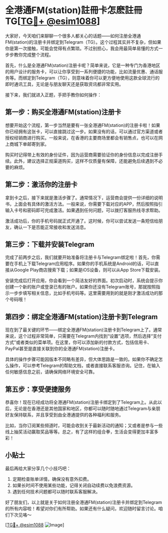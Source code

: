 # 全港通FM(station)註冊卡怎麽註冊TG[[TG💪+ @esim1088](https://t.me/s/esim1088)]

大家好，今天咱们来聊聊一个很多人都关心的话题——如何注册全港通FM(station)的注册卡并绑定到Telegram（TG）。这个过程其实并不复杂，但如果你是第一次接触，可能会觉得有点繁琐。不过别担心，我会用最简单易懂的方式一步步教你完成整个流程。

首先，什么是全港通FM(station)注册卡呢？简单来说，它是一种专门为香港地区的用户设计的服务卡，可以让你享受到一系列便捷的功能，比如流量优惠、通话服务等。而绑定到Telegram（TG），则意味着你可以更方便地使用这款全球流行的即时通讯工具，无论是与朋友聊天还是获取资讯都非常实用。

接下来，我们就进入正题，手把手教你如何操作：

## 第一步：购买全港通FM(station)注册卡

想要开始这个流程，第一步当然是要有一张全港通FM(station)的注册卡啦！如果你已经拥有这张卡，可以直接跳过这一步。如果没有的话，可以通过官方渠道或者授权经销商进行购买。一般来说，在香港的主要商场里都会有销售点，也可以在网上商城下单邮寄到家。

购买时记得带上有效的身份证件，因为运营商需要验证你的身份信息以完成注册手续。此外，建议选择正规渠道购买，这样不仅质量有保障，还能避免后续遇到不必要的麻烦。

## 第二步：激活你的注册卡

拿到卡之后，接下来就是激活步骤了。通常情况下，运营商会提供一份详细的说明书，上面会有具体的激活方法。一般来说，你需要下载对应的APP，然后按照指引输入卡号和密码即可完成激活。如果遇到任何问题，可以拨打客服热线寻求帮助。

激活成功后，你的手机号码就正式开通了。这时候，你可以尝试发送一条短信给朋友，确认一下是否能正常接收和发送消息。

## 第三步：下载并安装Telegram

完成了前两步之后，我们就要开始准备将注册卡与Telegram绑定啦！首先，你需要在手机上下载Telegram应用程序。如果你的手机系统是Android的话，可以直接从Google Play商店搜索下载；如果是iOS设备，则可以从App Store下载安装。

安装完成后打开应用，你会看到一个简洁友好的界面。初次启动时，系统会提示你创建一个新的账户或登录已有的账户。如果你还没有Telegram账号，那就按照指示一步步填写相关信息，比如手机号码等。这里需要用到的就是刚才激活成功的那个号码哦！

## 第四步：绑定全港通FM(station)注册卡到Telegram

现在到了最关键的环节——绑定全港通FM(station)注册卡到Telegram上了。通常来说，这个过程非常简单，只需要在Telegram内找到“设置”选项，然后选择“支付方式”或者类似的菜单项。在这里，你可以添加新的付款方式，包括信用卡、PayPal甚至是直接关联到你的全港通FM(station)注册卡。

具体的操作步骤可能因版本不同略有差异，但大体思路是一致的。如果你不确定怎么操作，可以参考Telegram的帮助文档，或者直接联系客服咨询。记住，在输入任何敏感信息之前，请确保网络环境安全可靠。

## 第五步：享受便捷服务

恭喜你！现在已经成功将全港通FM(station)注册卡绑定到了Telegram上。从此以后，无论是在香港还是其他国家和地区，你都可以随时随地通过Telegram与亲朋好友保持联系，并且享受到由全港通提供的各种福利和服务。

比如，当你订阅某些频道时，可能会收到关于最新活动的通知；又或者是参与一些线上抽奖活动赢取奖品等等。总之，有了这样的组合拳，生活会变得更加丰富多彩！

## 小贴士

最后再给大家分享几个小技巧吧：
1. 定期检查账单详情，确保没有意外扣费。
2. 如果长时间不使用某些功能，记得关闭自动续费以免浪费资源。
3. 遇到任何技术问题都可以随时联系客服解决。

好了朋友们，以上就是关于如何注册全港通FM(station)注册卡并绑定到Telegram的所有内容啦！希望对你们有所帮助。如果还有什么疑问，欢迎随时留言讨论。咱们下次见咯～ 

[[TG💪+ @esim1088](https://t.me/s/esim1088) ![Image](https://i.postimg.cc/4NQfJmqS/Snipaste-2025-05-13-00-14-12.png)]